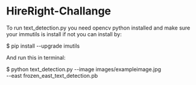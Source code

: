# HireRight-Challange

To run text_detection.py you need opencv python installed and make sure your immutils is install if not you can install by:

$ pip install --upgrade imutils


And run this in terminal:

$ python text_detection.py --image images/exampleimage.jpg \
	--east frozen_east_text_detection.pb
  
